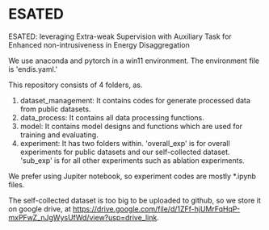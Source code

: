 # ESATED

ESATED: leveraging Extra-weak Supervision with Auxiliary Task for Enhanced non-intrusiveness in Energy Disaggregation



We use anaconda and pytorch in a win11 environment. The environment file is 'endis.yaml.'

This repository consists of 4 folders, as.

1. dataset_management: It contains codes for generate processed data from public datasets. 
2. data_process: It contains all data processing functions. 
3. model: It contains model designs and functions which are used for training and evaluating.
4. experiment: It has two folders within. 'overall_exp' is for overall experiments for public datasets and our self-collected dataset. 'sub_exp' is for all other experiments such as ablation experiments. 

We prefer using Jupiter notebook, so experiment codes are mostly *.ipynb files. 

The self-collected dataset is too big to be uploaded to github, so we store it on google drive, at https://drive.google.com/file/d/1ZFf-hjUMrFqHqP-mxPFwZ_nJgWysUfWd/view?usp=drive_link.

